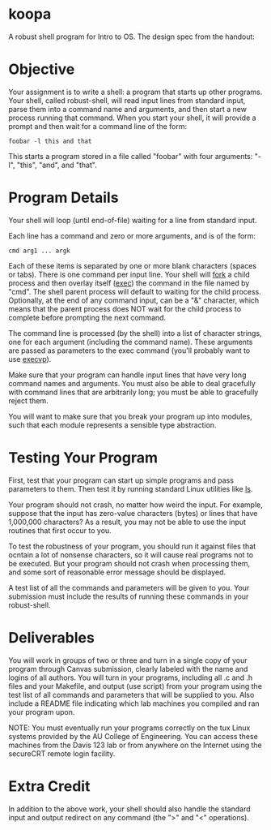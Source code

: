 koopa
=====

A robust shell program for Intro to OS.
The design spec from the handout:


Objective
=====
Your assignment is to write a shell: a program that starts up other programs. Your shell, called robust-shell, will read input lines from standard input, parse them into a command name and arguments, and then start a new process running that command. When you start your shell, it will provide a prompt and then wait for a command line of the form:

    foobar -l this and that

This starts a program stored in a file called "foobar" with four arguments: "-l", "this", "and", and "that".

Program Details
=====
Your shell will loop (until end-of-file) waiting for a line from standard input.

Each line has a command and zero or more arguments, and is of the form:

    cmd arg1 ... argk

Each of these items is separated by one or more blank characters (spaces or tabs). There is one command per input line. Your shell will [fork][1] a child process and then overlay itself ([exec][2]) the command in the file named by "cmd". The shell parent process will default to waiting for the child process. Optionally, at the end of any command input, can be a "&" character, which means that the parent process does NOT wait for the child process to complete before prompting the next command.

The command line is processed (by the shell) into a list of character strings, one for each argument (including the command name). These arguments are passed as parameters to the exec command (you'll probably want to use [execvp][3]).

Make sure that your program can handle input lines that have very long command names and arguments. You must also be able to deal gracefully with command lines that are arbitrarily long; you must be able to gracefully reject them.

You will want to make sure that you break your program up into modules, such that each module represents a sensible type abstraction.

[1]: http://linux.die.net/man/2/fork/		"fork"
[2]: http://linux.die.net/man/3/exec/		"exec"
[3]: http://linux.die.net/man/3/execvp/ "execvp"

Testing Your Program
=====
First, test that your program can start up simple programs and pass parameters to them. Then test it by running standard Linux utilities like [ls][4].

Your program should not crash, no matter how weird the input. For example, suppose that the input has zero-value characters (bytes) or lines that have 1,000,000 characters? As a result, you may not be able to use the input routines that first occur to you.

To test the robustness of your program, you should run it against files that ocntain a lot of nonsense characters, so it will cause real programs not to be executed. But your program should not crash when processing them, and some sort of reasonable error message should be displayed.

A test list of all the commands and parameters will be given to you. Your submission must include the results of running these commands in your robust-shell.

[4]: http://linux.die.net/man/1/ls/		"ls"

Deliverables
=====
You will work in groups of two or three and turn in a single copy of your program through Canvas submission, clearly labeled with the name and logins of all authors. You will turn in your programs, including all .c and .h files and your Makefile, and output (use script) from your program using the test list of all commands and parameters that will be supplied to you. Also include a README file indicating which lab machines you compiled and ran your program upon.

NOTE: You must eventually run your programs correctly on the tux Linux systems provided by the AU College of Engineering. You can access these machines from the Davis 123 lab or from anywhere on the Internet using the secureCRT remote login facility.

Extra Credit
=====
In addition to the above work, your shell should also handle the standard input and output redirect on any command (the ">" and "<" operations).

